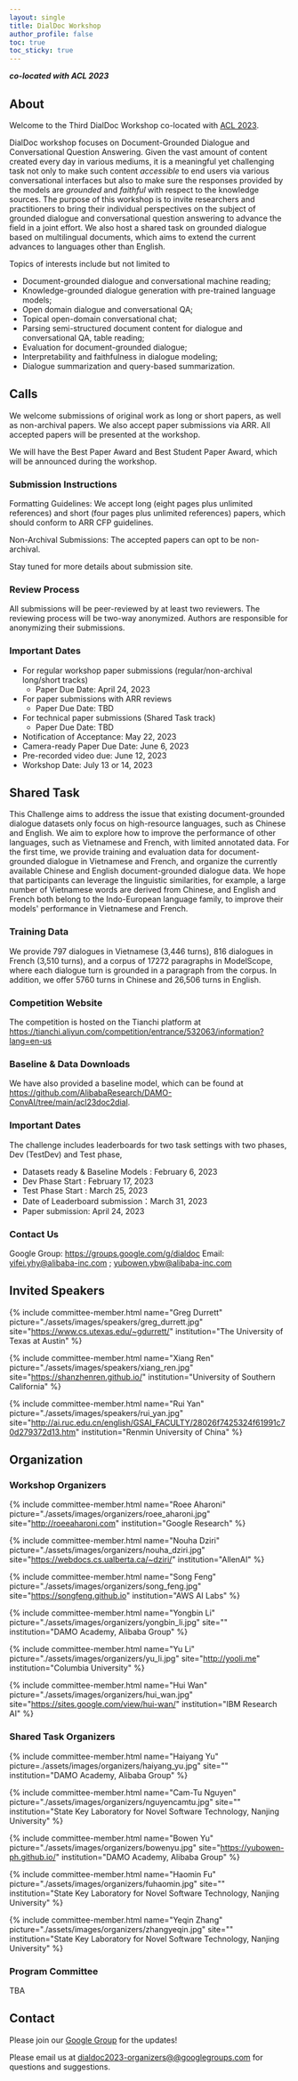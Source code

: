 ```yaml
---
layout: single
title: DialDoc Workshop
author_profile: false
toc: true
toc_sticky: true
---
```

***co-located with ACL 2023***

## About

Welcome to the Third DialDoc Workshop co-located with [ACL 2023](https://2023.aclweb.org).

DialDoc workshop focuses on Document-Grounded Dialogue and Conversational Question Answering.
Given the vast amount of content created every day in various mediums, it is a meaningful yet challenging task not only
to make such content _accessible_ to end users via various conversational interfaces but also to make sure the responses
provided by the models are _grounded_ and _faithful_ with respect to the knowledge sources. The purpose of this workshop
is to invite researchers and practitioners to bring their individual perspectives on the subject of grounded dialogue
and conversational question answering to advance the field in a joint effort. We also host a shared task on grounded
dialogue based on multilingual documents, which aims to extend the current advances to languages other than English.

Topics of interests include but not limited to

- Document-grounded dialogue and conversational machine reading;
- Knowledge-grounded dialogue generation with pre-trained language models;
- Open domain dialogue and conversational QA;
- Topical open-domain conversational chat;
- Parsing semi-structured document content for dialogue and conversational QA, table reading;
- Evaluation for document-grounded dialogue;
- Interpretability and faithfulness in dialogue modeling;
- Dialogue summarization and query-based summarization.

## Calls

We welcome submissions of original work as long or short papers, as well as non-archival papers. We also accept paper
submissions via ARR. All accepted papers will be presented at the workshop.

We will have the Best Paper Award and Best Student Paper Award, which will be announced during the workshop.

### Submission Instructions

Formatting Guidelines:
We accept long (eight pages plus unlimited references) and short (four pages plus unlimited references) papers, which
should conform to ARR CFP guidelines.

Non-Archival Submissions:
The accepted papers can opt to be non-archival.

Stay tuned for more details about submission site.

### Review Process

All submissions will be peer-reviewed by at least two reviewers. The reviewing process will be two-way anonymized.
Authors are responsible for anonymizing their submissions.

### Important Dates

- For regular workshop paper submissions (regular/non-archival long/short tracks)
    - Paper Due Date: April 24, 2023
- For paper submissions with ARR reviews
    - Paper Due Date: TBD
- For technical paper submissions (Shared Task track)
    - Paper Due Date: TBD
- Notification of Acceptance: May 22, 2023
- Camera-ready Paper Due Date: June 6, 2023
- Pre-recorded video due: June 12, 2023
- Workshop Date: July 13 or 14, 2023

## Shared Task

This Challenge aims to address the issue that existing document-grounded dialogue datasets only focus on high-resource languages, such as Chinese and English. We aim to explore how to improve the performance of other languages, such as Vietnamese and French, with limited annotated data. For the first time, we provide training and evaluation data for document-grounded dialogue in Vietnamese and French, and organize the currently available Chinese and English document-grounded dialogue data. We hope that participants can leverage the linguistic similarities, for example, a large number of Vietnamese words are derived from Chinese, and English and French both belong to the Indo-European language family, to improve their models' performance in Vietnamese and French.


### Training Data
We provide 797 dialogues in Vietnamese (3,446 turns), 816 dialogues in French (3,510 turns), and a corpus of 17272 paragraphs in ModelScope, where each dialogue turn is grounded in a paragraph from the corpus. In addition, we offer 5760 turns in Chinese and 26,506 turns in English. 

### Competition Website
The competition is hosted on the Tianchi platform at https://tianchi.aliyun.com/competition/entrance/532063/information?lang=en-us 

### Baseline & Data Downloads
We have also provided a baseline model, which can be found at https://github.com/AlibabaResearch/DAMO-ConvAI/tree/main/acl23doc2dial. 

### Important Dates
The challenge includes leaderboards for two task settings with two phases, Dev (TestDev) and Test phase,

- Datasets ready & Baseline Models : February 6, 2023
- Dev Phase Start : February 17, 2023
- Test Phase Start : March 25, 2023
- Date of Leaderboard submission：March 31, 2023
- Paper submission: April 24, 2023

### Contact Us
Google Group: https://groups.google.com/g/dialdoc
Email: yifei.yhy@alibaba-inc.com ; yubowen.ybw@alibaba-inc.com

## Invited Speakers

{% include committee-member.html
name="Greg Durrett"
picture="./assets/images/speakers/greg_durrett.jpg"
site="https://www.cs.utexas.edu/~gdurrett/"
institution="The University of Texas at Austin"
%}

{% include committee-member.html
name="Xiang Ren"
picture="./assets/images/speakers/xiang_ren.jpg"
site="https://shanzhenren.github.io/"
institution="University of Southern California"
%}

{% include committee-member.html
name="Rui Yan"
picture="./assets/images/speakers/rui_yan.jpg"
site="http://ai.ruc.edu.cn/english/GSAI_FACULTY/28026f7425324f61991c70d279372d13.htm"
institution="Renmin University of China"
%}

## Organization

### Workshop Organizers

{% include committee-member.html
name="Roee Aharoni"
picture="./assets/images/organizers/roee_aharoni.jpg"
site="http://roeeaharoni.com"
institution="Google Research"
%}

{% include committee-member.html
name="Nouha Dziri"
picture="./assets/images/organizers/nouha_dziri.jpg"
site="https://webdocs.cs.ualberta.ca/~dziri/"
institution="AllenAI"
%}

{% include committee-member.html
name="Song Feng"
picture="./assets/images/organizers/song_feng.jpg"
site="https://songfeng.github.io"
institution="AWS AI Labs"
%}

{% include committee-member.html
name="Yongbin Li"
picture="./assets/images/organizers/yongbin_li.jpg"
site=""
institution="DAMO Academy, Alibaba Group"
%}

{% include committee-member.html
name="Yu Li"
picture="./assets/images/organizers/yu_li.jpg"
site="http://yooli.me"
institution="Columbia University"
%}

{% include committee-member.html
name="Hui Wan"
picture="./assets/images/organizers/hui_wan.jpg"
site="https://sites.google.com/view/hui-wan/"
institution="IBM Research AI"
%}

### Shared Task Organizers

{% include committee-member.html
name="Haiyang Yu"
picture=./assets/images/organizers/haiyang_yu.jpg"
site=""
institution="DAMO Academy, Alibaba Group"
%}

{% include committee-member.html 
name="Cam-Tu Nguyen" 
picture="./assets/images/organizers/nguyencamtu.jpg" 
site="" 
institution="State Key Laboratory for Novel Software Technology, Nanjing University" 
%}

{% include committee-member.html 
name="Bowen Yu" 
picture="./assets/images/organizers/bowenyu.jpg"
site="https://yubowen-ph.github.io/" 
institution="DAMO Academy, Alibaba Group" 
%}

{% include committee-member.html 
name="Haomin Fu" 
picture="./assets/images/organizers/fuhaomin.jpg" 
site="" 
institution="State Key Laboratory for Novel Software Technology, Nanjing University" 
%}

{% include committee-member.html 
name="Yeqin Zhang"
picture="./assets/images/organizers/zhangyeqin.jpg" 
site="" 
institution="State Key Laboratory for Novel Software Technology, Nanjing University" 
%}
### Program Committee

TBA

## Contact

Please join our [Google Group](https://groups.google.com/g/dialdoc) for the updates!

Please email us at [dialdoc2023-organizers@@googlegroups.com](dialdoc2023-organizers@@googlegroups.com) for questions
and suggestions.
